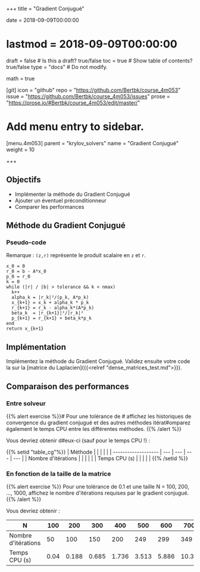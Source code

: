 +++
title = "Gradient Conjugué"

date = 2018-09-09T00:00:00
# lastmod = 2018-09-09T00:00:00

draft = false  # Is this a draft? true/false
toc = true  # Show table of contents? true/false
type = "docs"  # Do not modify.

math = true

[git]
  icon = "github"
  repo = "https://github.com/Bertbk/course_4m053"
  issue = "https://github.com/Bertbk/course_4m053/issues"
  prose = "https://prose.io/#Bertbk/course_4m053/edit/master/"

# Add menu entry to sidebar.
[menu.4m053]
  parent = "krylov_solvers"
  name = "Gradient Conjugué"
  weight = 10

+++

## Objectifs

- Implémenter la méthode du Gradient Conjugué
- Ajouter un éventuel préconditionneur
- Comparer les performances


## Méthode du Gradient Conjugué

### Pseudo-code

Remarque : `(z,r)` représente le produit scalaire en `z` et `r`.

```
x_0 = 0
r_0 = b - A*x_0
p_0 = r_0
k = 0
while (|r| / |b| > tolerance && k < nmax)
  k++
  alpha_k = |r_k|²/(p_k, A*p_k)
  x_{k+1} = x_k + alpha_k * p_k
  r_{k+1} = r_k - alpha_k*(A*p_k)
  beta_k  = |r_{k+1}|²/|r_k|²
  p_{k+1} = r_{k+1} + beta_k*p_k
end
return x_{k+1}
```

## Implémentation

Implémentez la méthode du Gradient Conjugué. Validez ensuite votre code la sur la [matrice du Laplacien]({{<relref "dense_matrices_test.md">}}).

## Comparaison  des performances

### Entre solveur 

{{% alert exercise %}}#
Pour une tolérance de # affichez les historiques de convergence du gradient conjugué et des autres méthodes itérat#omparez également le temps CPU entre les différentes méthodes.
{{% /alert %}}

Vous devriez obtenir d#eux-ci (sauf pour le temps CPU !) :

<div id="convergence_history"></div>

{{% setid "table_cg"%}}
| Méthode             |     |     |     |     |
| ------------------- | --- | --- | --- | --- |
| Nombre d'itérations |     |     |     |     |
| Temps CPU (s)       |     |     |     |     |
{{% /setid %}}




### En fonction de la taille de la matrice


{{% alert exercise %}}
Pour une tolérance de 0.1 et une taille N = 100, 200, ..., 1000, affichez le nombre d'itérations requises par le gradient conjugué.
{{% /alert %}}

Vous devriez obtenir :

| N                   | 100  | 200   | 300   | 400   | 500   | 600   | 700   | 800    | 900    | 1000   |
| ------------------- | ---- | ----- | ----- | ----- | ----- | ----- | ----- | ------ | ------ | ------ |
| Nombre d'itérations | 50   | 100   | 150   | 200   | 249   | 299   | 349   | 399    | 449    | 499    |
| Temps CPU (s)       | 0.04 | 0.188 | 0.685 | 1.736 | 3.513 | 5.886 | 10.31 | 14.956 | 24.032 | 33.314 |


<script type="text/javascript" src="https://cdn.plot.ly/plotly-latest.min.js"></script>
<script type="text/javascript" src="../cg.js"></script>

